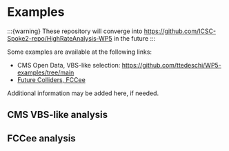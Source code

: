 # Examples
:::{warning}
These repository will converge into https://github.com/ICSC-Spoke2-repo/HighRateAnalysis-WP5 in the future
:::

Some examples are available at the following links:
- CMS Open Data, VBS-like selection: https://github.com/ttedeschi/WP5-examples/tree/main
- [Future Colliders, FCCee](https://github.com/ICSC-Spoke2-repo/HighRateAnalysis-WP5/blob/main/example/test_Zee3_documentation.ipynb)

Additional information may be added here, if needed.

## CMS VBS-like analysis

## FCCee analysis
